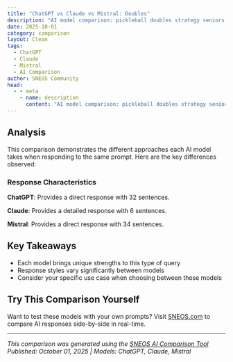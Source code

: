 ```yaml
---
title: "ChatGPT vs Claude vs Mistral: Doubles"
description: "AI model comparison: pickleball doubles strategy seniors..."
date: 2025-10-01
category: comparison
layout: Clean
tags:
  - ChatGPT
  - Claude
  - Mistral
  - AI Comparison
author: SNEOS Community
head:
  - - meta
    - name: description
      content: "AI model comparison: pickleball doubles strategy seniors..."
---
```


<ChatComparison
  title="ChatGPT vs Claude vs Mistral: Doubles"
  prompt="pickleball doubles strategy seniors"
  :responses='{
    "ChatGPT": "Certainly! Here are some pickleball doubles strategies specifically tailored for senior players, focusing on maximizing strengths while minimizing strain and risk of injury:\n\n### 1. **Positioning and Court Coverage**\n- **Stay near the Non-Volley Zone (NVZ) line:** This is often called the \u0022kitchen line.\u0022 Holding this position lets you intercept easy volleys and puts pressure on your opponents.\n- **Side-by-side formation:** Instead of one behind the other, stand side-by-side to cover the width of the court efficiently without overexerting.\n- **Communicate with partner:** Constantly talk to avoid confusion and cover the court better.\n\n### 2. **Shot Selection**\n- **Use soft shots:** Dinks (soft, controlled shots into the kitchen) force opponents to move and can create openings.\n- **Avoid power shots:** Seniors often benefit more from accuracy and placement rather than power.\n- **Lobs:** Use lobs sparingly to push opponents back, but avoid high lobs that force you to move a lot.\n- **Target opponent\u2019s weaker side:** Observe which opponent has a weaker backhand or movement and direct shots there.\n\n### 3. **Pace and Movement**\n- **Gentle and deliberate footwork:** Avoid quick, sudden sprints. Instead, use small, controlled steps to maintain balance and conserve energy.\n- **Stay relaxed:** Tension increases fatigue and injury risk.\n- **Use angles:** Play angled shots to open the court rather than straight drives that involve chasing the ball.\n\n### 4. **Serving and Returning**\n- **Consistent serves:** Focus on placing serves deep and near the sidelines rather than power serving.\n- **Returns deep:** Deep returns push opponents back rather than giving them easy volleys at the net.\n\n### 5. **Mental Strategy**\n- **Patience:** Wait for the right moment to attack rather than forcing shots.\n- **Play high-percentage shots:** Avoid unnecessary risks.\n- **Enjoy the game:** Keeping a positive attitude reduces stress and improves performance.\n\n### 6. **Physical Preparation**\n- **Warm up and stretch:** Seniors should always properly warm up and stretch to prevent injury.\n- **Stay hydrated:** Helps maintain energy throughout the game.\n\n---\n\n### Summary Tips:\n- Stay close to the kitchen line.\n- Use dinks and placement over power.\n- Communicate constantly.\n- Play smart and conserve energy.\n- Watch opponents for weaknesses.\n\nWould you like specific drills or partner exercises to practice these strategies?",
    "Claude": "Here are key pickleball doubles strategies tailored for senior players:\n\n## **Court Positioning**\n\n**Stay Side-by-Side**\n- Move as a unit across the court\n- Maintain parallel positioning to avoid gaps\n- Both players should be at the same depth (both at baseline or both at kitchen line)\n\n**Get to the Kitchen Line**\n- This is the most important strategic position in pickleball\n- Move forward together after serving/returning\n- Control the net to put pressure on opponents\n\n## **Shot Selection \u0026 Placement**\n\n**Third Shot Strategy**\n- Use soft drop shots to neutralize aggressive returns\n- Aim for the opponent\u0027s feet or the kitchen\n- Be patient - it may take several shots to get to the net\n\n**Target the Middle**\n- Hit between opponents to create confusion\n- Forces communication and often results in weaker returns\n- Reduces sharp angles\n\n**Dink Game Excellence**\n- Master soft, controlled shots at the kitchen\n- Keep dinks low and in the kitchen zone\n- Use dinks to move opponents and create openings\n\n## **Communication \u0026 Teamwork**\n\n**Call Shots Clearly**\n- \u0022Mine!\u0022 or \u0022Yours!\u0022 on balls down the middle\n- \u0022Switch!\u0022 when crossing sides\n- \u0022Up!\u0022 or \u0022Back!\u0022 for positioning\n\n**Cover Your Partner**\n- If partner moves wide, slide over to cover the middle\n- Back up partner on difficult shots\n\n## **Senior-Specific Adaptations**\n\n**Energy Conservation**\n- Choose placement over power\n- Let difficult balls go out rather than making risky plays\n- Use strategy and patience instead of athleticism\n\n**Leverage Experience**\n- Focus on consistency over winners\n- Use angles and placement rather than speed\n- Force opponents into errors rather than hitting outright winners\n\n## **Common Formations**\n\n**Both Back (Defensive)**\n- Used when receiving serve or under pressure\n- Both players at baseline\n- Focus on getting back to offensive position\n\n**Both Up (Offensive)**\n- The ideal position - both at kitchen line\n- Maximum court coverage and attack options\n- Can hit down on opponents\u0027 shots\n\n**One Up, One Back**\n- Temporary transition position only\n- Move quickly to get both players at same level\n\n## **Key Tips for Seniors**\n\n- **Patience is power** - let the point develop\n- **Consistency beats power** - keep the ball in play\n- **Use soft hands** - many points are won with finesse, not force\n- **Watch the ball** - focus on clean contact\n- **Stay positive** - encourage your partner throughout the match\n\nThe key to senior doubles success is playing smart, staying consistent, and using experience and strategy to overcome any physical limitations.",
    "Mistral": "Pickleball doubles strategy for seniors focuses on smart positioning, consistent play, and effective communication. Here are some key strategies to consider:\n\n1. **Positioning and Court Awareness:**\n   - Always try to be in the ready position (feet shoulder-width apart, knees slightly bent, paddle up) when your opponents are about to hit the ball.\n   - The player in the backcourt should generally stay in the middle, while the player at the non-volley zone (NVZ) line should move side to side to cover shots.\n   - Avoid being drawn out of position by opponents\u0027 lobs or drops.\n\n2. **Consistent and Smart Shots:**\n   - Focus on consistency rather than power. Keep the ball in play and make your opponents make the mistakes.\n   - Use soft shots and dinks (gentle shots that just clear the net and land in the NVZ) to set up points.\n   - Be patient and wait for the right opportunity to put away a winner.\n\n3. **Communication:**\n   - Clearly communicate \u0022yours\u0022 or \u0022mine\u0022 to avoid confusion and ensure that one player takes the shot.\n   - Use signals or calls to indicate when you\u0027re going to lob, drive, or poach.\n\n4. **Serve and Return:**\n   - Develop a consistent and reliable serve. Consider using a high soft serve to make your opponents generate their own power, which can lead to errors.\n   - When returning serve, focus on getting the serve deep and in play. Aim for the baseline or the opponent\u0027s backhand.\n\n5. **Third Shot Strategy:**\n   - The third shot in pickleball is crucial. Instead of driving the ball, consider hitting a soft shot or drop shot to get to the NVZ line.\n\n6. **Poaching and Switching:**\n   - Be ready to poach (take a shot that\u0027s hit towards your partner) when the opportunity arises, but communicate with your partner to avoid confusion.\n   - Don\u0027t be afraid to switch positions with your partner when necessary, but again, communicate clearly.\n\n7. **Adapt to Your Opponents:**\n   - Pay attention to your opponents\u0027 strengths and weaknesses. If one opponent has a weak backhand, for example, target that side more frequently.\n\n8. **Fitness and Warm-up:**\n   - Ensure you\u0027re properly warmed up before playing to prevent injuries.\n   - Maintain good hydration and take breaks when needed.\n\n9. **Have Fun:**\n   - Remember, the most important thing is to have fun and enjoy the game with your partner.\n\n10. **Practice and Drills:**\n   - Regularly practice and drill with your partner to improve your skills and build chemistry on the court."
  }'
  published-date="17:45"
/>

## Analysis

This comparison demonstrates the different approaches each AI model takes when responding to the same prompt. Here are the key differences observed:

### Response Characteristics

**ChatGPT**: Provides a direct response with 32 sentences. 

**Claude**: Provides a detailed response with 6 sentences. 

**Mistral**: Provides a direct response with 34 sentences. 

## Key Takeaways

- Each model brings unique strengths to this type of query
- Response styles vary significantly between models
- Consider your specific use case when choosing between these models

## Try This Comparison Yourself

Want to test these models with your own prompts? Visit [SNEOS.com](https://sneos.com) to compare AI responses side-by-side in real-time.

---

*This comparison was generated using the [SNEOS AI Comparison Tool](https://sneos.com)*
*Published: October 01, 2025 | Models: ChatGPT, Claude, Mistral*
